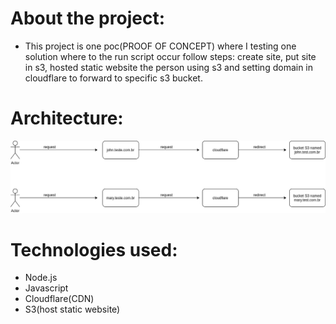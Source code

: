About the project:
================================================================

- This project is one poc(PROOF OF CONCEPT) where I testing one solution where to the run script occur follow steps: create site, put site in s3, hosted static website the person using s3 and setting domain in cloudflare to forward to specific s3 bucket.

Architecture:
===============
![architecture](./arquitetura.drawio.png "architecture")


Technologies used:
===================

- Node.js
- Javascript
- Cloudflare(CDN)
- S3(host static website)
